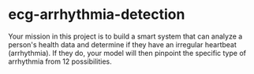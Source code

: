 # ecg-arrhythmia-detection
Your mission in this project is to build a smart system that can analyze a person's health data and determine if they have an irregular heartbeat (arrhythmia). If they do, your model will then pinpoint the specific type of arrhythmia from 12 possibilities.
